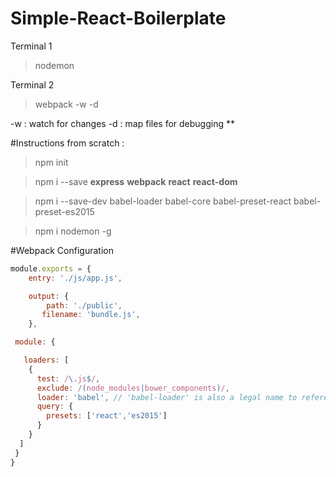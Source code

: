 # Simple-React-Boilerplate



Terminal 1 
> nodemon

Terminal 2
> webpack -w -d 

-w : watch for changes     -d : map files for debugging
**

#Instructions from scratch : 
>npm init

>npm i --save **express** **webpack** **react** **react-dom** 

>npm i --save-dev babel-loader babel-core babel-preset-react babel-preset-es2015

>npm i nodemon -g

#Webpack Configuration

```javascript
module.exports = {
    entry: './js/app.js',

    output: {
        path: './public',
       filename: 'bundle.js',
    },

 module: {

   loaders: [
    {
      test: /\.js$/,
      exclude: /(node_modules|bower_components)/,
      loader: 'babel', // 'babel-loader' is also a legal name to reference
      query: {
        presets: ['react','es2015']
      }
    }
  ]
 }
}
```

